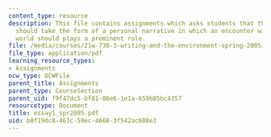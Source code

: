 ```yaml
---
content_type: resource
description: This file contains assignments which asks students that their first essay
  should take the form of a personal narrative in which an encounter with the natural
  world should plays a prominent role.
file: /media/courses/21w-730-3-writing-and-the-environment-spring-2005/b0f19dc8463c59ec46683f542ac608e3_essay1_spr2005.pdf
file_type: application/pdf
learning_resource_types:
- Assignments
ocw_type: OCWFile
parent_title: Assignments
parent_type: CourseSection
parent_uid: f9f47dc5-bf81-86e6-1e1a-659b85bc4357
resourcetype: Document
title: essay1_spr2005.pdf
uid: b0f19dc8-463c-59ec-4668-3f542ac608e3
---
```

